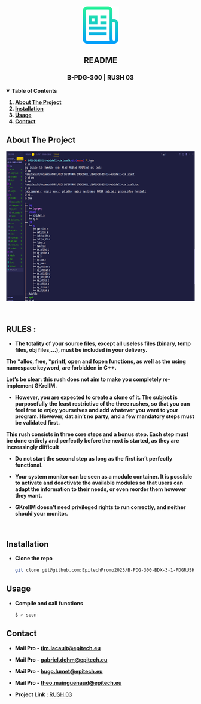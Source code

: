 <!-- PROJECT LOGO -->
<br />
<p align="center">
  <a href="https://github.com/TLacault">
    <img src="img/logo.png" width="100" height="100">
  </a>

  <h2 align="center">README</h2>
  <h3 align="center">B-PDG-300 | RUSH 03</h3>
</p>

<!-- TABLE OF CONTENTS -->
<details open="open">
  <summary><strong>Table of Contents</strong></summary>
    <strong>
      <ol>
        <li><a href="#about-the-project">About The Project</a></li>
        <li><a href="#installation">Installation</a></li>
        <li><a href="#usage">Usage</a></li>
        <li><a href="#contact">Contact</a></li>
      </ol>
  </strong>
</details>

<!-- ABOUT THE PROJECT -->
## About The Project
<p align="center">
    <a href="https://github.com/TLacault">
        <img src="img/screen.png" width="1700" height="400">
    </a>
</p>


<br />

## RULES :
* <strong>The totality of your source files, except all useless files (binary, temp files, obj
files,...), must be included in your delivery.</strong>

<strong>The *alloc, free, *printf, open and fopen functions, as well as the using namespace keyword, are forbidden in C++.</strong>

<strong>Let’s be clear: this rush does not aim to make you completely re-implement GKrellM.</strong>

* <strong>However, you are expected to create a clone of it.
The subject is purposefully the least restrictive of the three rushes, so that you can feel free to enjoy yourselves and add whatever you want to your program.
However, dat ain’t no party, and a few mandatory steps must be validated first.</strong>

<strong>This rush consists in three core steps and a bonus step.
Each step must be done entirely and perfectly before the next is started, as they are increasingly difficult</strong>

* <strong>Do not start the second step as long as the first isn’t perfectly functional.</strong>

* <strong>Your system monitor can be seen as a module container.
It is possible to activate and deactivate the available modules so that users can adapt the information to
their needs, or even reorder them however they want.</strong>

* <strong>GKrellM doesn’t need privileged rights to run correctly, and neither should your monitor.</strong>
<br />

<!-- INSTALLATION -->
## Installation

* <strong>Clone the repo</strong>
  ```sh
  git clone git@github.com:EpitechPromo2025/B-PDG-300-BDX-3-1-PDGRUSH3-tim.lacault.git
  ```

<!-- USAGE EXAMPLES -->
## Usage

* <strong>Compile and call functions</strong>

  ```sh
  $ > soon
  ```

<!-- CONTACT -->
## Contact

* <strong>Mail Pro - tim.lacault@epitech.eu</strong>
* <strong>Mail Pro - gabriel.dehm@epitech.eu</strong>
* <strong>Mail Pro - hugo.lumet@epitech.eu</strong>
* <strong>Mail Pro - theo.mainguenaud@epitech.eu</strong>

* <strong>Project Link : </strong>[RUSH 03](https://github.com/EpitechPromo2025/B-PDG-300-BDX-3-1-PDGRUSH3-tim.lacault)
